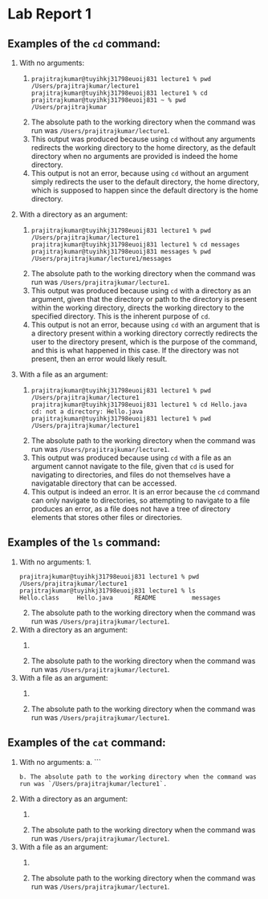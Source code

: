 # Lab Report 1

## Examples of the `cd` command:
1. With no arguments:
    1.  ```
        prajitrajkumar@tuyihkj31798euoij831 lecture1 % pwd
        /Users/prajitrajkumar/lecture1
        prajitrajkumar@tuyihkj31798euoij831 lecture1 % cd
        prajitrajkumar@tuyihkj31798euoij831 ~ % pwd
        /Users/prajitrajkumar
        ```
    2. The absolute path to the working directory when the command was run was `/Users/prajitrajkumar/lecture1`.
    3. This output was produced because using `cd` without any arguments redirects the working directory to the home directory, as 
       the default directory when no arguments are provided is indeed the home directory.
    4. This output is not an error, because using `cd` without an argument simply redirects the user to the default 
       directory, the home directory, which is supposed to happen since the default directory is the home directory.

2. With a directory as an argument:
    1. ```
       prajitrajkumar@tuyihkj31798euoij831 lecture1 % pwd
       /Users/prajitrajkumar/lecture1
       prajitrajkumar@tuyihkj31798euoij831 lecture1 % cd messages
       prajitrajkumar@tuyihkj31798euoij831 messages % pwd
       /Users/prajitrajkumar/lecture1/messages
       ```
   2. The absolute path to the working directory when the command was run was `/Users/prajitrajkumar/lecture1`.
   3. This output was produced because using `cd` with a directory as an argument, given that the directory 
      or path to the directory is present within the working directory, directs the working directory to the specified directory.
      This is the inherent purpose of `cd`.
   4. This output is not an error, because using `cd` with an argument that is a directory present within a working directory 
      correctly redirects the user to the directory present, which is the purpose of the command, and this is what happened in this 
      case. If the directory was not present, then an error would likely result.

3. With a file as an argument:
   1. ```
      prajitrajkumar@tuyihkj31798euoij831 lecture1 % pwd     
      /Users/prajitrajkumar/lecture1
      prajitrajkumar@tuyihkj31798euoij831 lecture1 % cd Hello.java
      cd: not a directory: Hello.java
      prajitrajkumar@tuyihkj31798euoij831 lecture1 % pwd
      /Users/prajitrajkumar/lecture1
      ```
   2. The absolute path to the working directory when the command was run was `/Users/prajitrajkumar/lecture1`.
   3. This output was produced because using `cd` with a file as an argument cannot navigate to the file, given that `cd` is used 
      for navigating to directories, and files do not themselves have a navigatable directory that can be accessed.
   4. This output is indeed an error. It is an error because the `cd` command can only navigate to directories, so attempting to
      navigate to a file produces an error, as a file does not have a tree of directory elements that stores other files or 
      directories.

## Examples of the `ls` command:
1. With no arguments:
   1.
   ```
   prajitrajkumar@tuyihkj31798euoij831 lecture1 % pwd
   /Users/prajitrajkumar/lecture1
   prajitrajkumar@tuyihkj31798euoij831 lecture1 % ls
   Hello.class     Hello.java      README          messages
   ```
   2. The absolute path to the working directory when the command was run was `/Users/prajitrajkumar/lecture1`.
2. With a directory as an argument:
   1. ```
      ```
   2. The absolute path to the working directory when the command was run was `/Users/prajitrajkumar/lecture1`.
3. With a file as an argument:
   1. ```
      ```
   2. The absolute path to the working directory when the command was run was `/Users/prajitrajkumar/lecture1`.

## Examples of the `cat` command:
1. With no arguments:
   a. ```
      ```
   b. The absolute path to the working directory when the command was run was `/Users/prajitrajkumar/lecture1`.
2. With a directory as an argument:
   1. ```
      
      ```
   2. The absolute path to the working directory when the command was run was `/Users/prajitrajkumar/lecture1`.
3. With a file as an argument:
   1. ```
      ```
   2. The absolute path to the working directory when the command was run was `/Users/prajitrajkumar/lecture1`.
